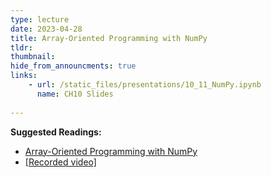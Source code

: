 ```yaml
---
type: lecture
date: 2023-04-28
title: Array-Oriented Programming with NumPy
tldr: 
thumbnail: 
hide_from_announcments: true
links: 
    - url: /static_files/presentations/10_11_NumPy.ipynb
      name: CH10 Slides 
      
---
```

**Suggested Readings:**
- [Array-Oriented Programming with NumPy](https://github.com/phonchi/nsysu-math106A/blob/master/static_files/presentations/10_11_NumPy.ipynb)
- [[Recorded video]](https://youtube.com/playlist?list=PLHNZtBNWQ-87p_nLghbqcOZz0mpzPLXgq)




